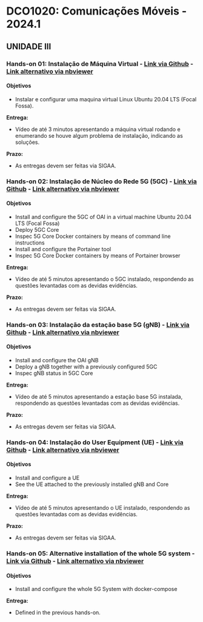 # DCO1020: Comunicações Móveis - 2024.1

<!--
## UNIDADE I

### Hands-on 01: Uso de modelos de propagação para análises sistêmicas

#### Parte 01: Avaliação de cobertura celular [Link via Github](https://github.com/vicentesousa/DCO1020/blob/main/h01_parte01.ipynb) - [Link alternativo via nbviewer](http://nbviewer.jupyter.org/github/vicentesousa/DCO1020/blob/main/h01_parte01.ipynb)

**Objetivos:**
- Criação de Grid Hexagonal para modelar cobertura de Estações Rádio Base
- Análise visual de potência recebida 
- Análise de Outage de potência

####  Parte 02: Modelagem da cobertura celula com sombreamento - [Link via Github](https://github.com/vicentesousa/DCO1020/blob/main/h01_parte02.ipynb) - [Link alternativo via nbviewer](https://nbviewer.jupyter.org/github/vicentesousa/DCO1020/blob/main/h01_parte02.ipynb)

**Objetivos:**
- Análise visual de potência recebida com sobreamento
- Implementação do sombreamento correlacionado 

**Entregas:**
- As entregas estão especificadas ao longo dos Hands-ons;
- As entregas devem compor um único arquivo **zip** com os códigos separados nas seguintes pastas: Entrega_01, Entrega_02, Entrega_03 e Entrega_04, respectivamente para cada entrega. 
- Cada pasta deve conter um arquivo chamado README.txt, indicando como rodar o código produzido por você (produza um código autocontido, no qual o usuário deva rodar um único script para chegar nos resultados desejados). 
- Não será necessário produzir um relatório. Contudo, é parte importante da entrega a produção de vídeos (compartilhados no google drive ou youtube), contendo a descrição do código implementado (explicar brevemente o que foi feito, mostrar as formulações em slides se necessário, mostrar como rodar o código e os gráficos gerados). O link do vídeo deve ser informado no arquivo README.txt (caso necessite, compartilhe o vídeo com **vicente.sousa@ufrn.br**);
- Um vídeo de até 5 minutos deve conter o conteúdo das Entrega_01 e Entrega_02;
- Um vídeo de até 5 minutos deve conter o conteúdo das Entrega_03 e Entrega_04.

**Prazo:**
- As entregas do Hands-on 1 - Parte 01 e do Hands-on 1 - Parte 02 devem ser feitas via SIGAA;

### Hands-on 02: Caracterização de canal banda estreita (modelagem e caracterização do desvanecimento de pequena escala) - [Link via Github](https://github.com/vicentesousa/DCO1020/blob/main/h01_parte_03.ipynb)  - [Link alternativo via nbviewer](https://nbviewer.jupyter.org/github/vicentesousa/DCO1020/blob/main/h01_parte_03.ipynb)

**Objetivos:**
- Gerar uma série temporal sintética com Perda de Percurso, Sombreamento e Desvanecimento m-Nakagami;
- Estimar cada desvanecimento por meio de regressão linear, filtragem e tratamento estatístico;
- Fazer gráficos e comparar as partes geradas sinteticamente e as partes estimadas.

**Entregas:**
- As entregas estão especificadas ao longo do Hands-on;
- As entregas devem compor um único arquivo **zip** com os códigos separados nas seguintes pastas: Entrega_01. 
- A pasta deve conter um arquivo chamado README.txt, indicando como rodar o código produzido por você (produza um código autocontido, no qual o usuário deva rodar um único script para chegar nos resultados desejados). 
- Não será necessário produzir um relatório. Contudo, é parte importante da entrega a produção de vídeos (compartilhados no google drive ou youtube), contendo a descrição do código implementado (explicar brevemente o que foi feito, mostrar as formulações em slides se necessário, mostrar como rodar o código e os gráficos gerados). O link do vídeo deve ser informado no arquivo README.txt (caso necessite, compartilhe o vídeo com **vicente.sousa@ufrn.br**);
- Um vídeo de até 5 minutos deve conter o conteúdo da Entrega_01.

**Prazo:**
- As entregas do Hands-on 1 devem ser feitas via SIGAA;

## UNIDADE II

### Hands-on 1: OFDM Basics (ortogonalidade, transmissão e recepção, desempenho em canal sem fio) - [Link via Github](https://github.com/vicentesousa/DCO1020_2021_2/blob/main/h02.ipynb) - [Link alternativo via nbviewer](https://nbviewer.jupyter.org/github/vicentesousa/DCO1020/blob/main/h02.ipynb)
#### Objetivos
- Entender a modelagem da multiplexação OFDM;
- Entender o processo de ortogalização entre subportadoras OFDM;
- Entender a modelagem da demultiplexação OFDM;
- Demonstrar o processo de demultiplexação OFDM em canais AWGN.

**A entrega devem compor um único arquivo zip com os códigos e um arquivo chamado README.txt, indicando como rodar o código produzido por você (produza um código autocontido, no qual o usuário deva rodar um único script para chegar nos resultados desejados).** 

**Faz parte da entrega a produção de um vídeo no youtube, de no máximo 5 minutos, contendo uma descrição do relatório e do código implementado (explicar brevemente o que foi feito, mostrar as formulações, mostrar como rodar o código e os gráficos gerados). O link do vídeo deve ser informado no arquivo README.txt. O vídeo é parte bem importante da avaliação.**

**Prazo:**
- As entregas do Hands-on 1 devem ser feitas via SIGAA;

### Hands-on 2: calculadora de taxa de transmissão máxima de sistemas 4G e 5G - [Link via Github](https://github.com/vicentesousa/DCO1020_2021_2/blob/main/h03.ipynb) - [Link alternativo via nbviewer](https://nbviewer.jupyter.org/github/vicentesousa/DCO1020/blob/main/h03.ipynb)

#### Objetivos
- Entender o cálculo de taxa máxima de sistemas 3GPP-LTE (Release 10);
- Modelar o cálculo de taxa máxima de sistemas de comunicação;
- Implementar o cálculo de taxa máxima de sistemas LTE-advanced (Release 10) e 3GPP-NR (Release 15).

**A entrega devem compor um único arquivo zip com os códigos e um arquivo chamado README.txt, indicando como rodar o código produzido por você (produza um código autocontido, no qual o usuário deva rodar um único script para chegar nos resultados desejados).**

**Faz parte da entrega a produção de um vídeo no youtube, de no máximo 5 minutos, contendo uma descrição técnica do cálculo da taxa e do código implementado (explicar brevemente o que foi feito, mostrar as formulações, mostrar como rodar o código e os gráficos gerados). O link do vídeo deve ser informado no arquivo README.txt. O vídeo é parte crucial da avaliação.**

**Importante: O vídeo no youtube deve explicar o funcionamento da interface gráfica e mostrar calculadora funcionando com a taxa mínima e a taxa máxima do sistema.**

**Prazo:**
- As entregas do Hands-on 1 devem ser feitas via SIGAA;

-->

## UNIDADE III

### Hands-on 01: Instalação de Máquina Virtual - [Link via Github](https://github.com/vicentesousa/DCO1020/blob/main/H00_VM_VBox.ipynb) - [Link alternativo via nbviewer](https://nbviewer.jupyter.org/github/vicentesousa/DCO1020/blob/main/H00_VM_VBox.ipynb)

#### Objetivos
- Instalar e configurar uma maquina virtual Linux Ubuntu 20.04 LTS (Focal Fossa).

**Entrega:**
- Vídeo de até 3 minutos apresentando a máquina virtual rodando e enumerando se houve algum problema de instalação, indicando as soluções.

**Prazo:**
- As entregas devem ser feitas via SIGAA.


### Hands-on 02: Instalação de Núcleo do Rede 5G (5GC) - [Link via Github](https://github.com/vicentesousa/DCO1020/blob/main/H01_5GCore_UNI_III.ipynb) - [Link alternativo via nbviewer](https://nbviewer.jupyter.org/github/vicentesousa/DCO1020/blob/main/H01_5GCore_UNI_III.ipynb)

#### Objetivos
- Install and configure the 5GC of OAI in a virtual machine Ubuntu 20.04 LTS (Focal Fossa)
- Deploy 5GC Core
- Inspec 5G Core Docker containers by means of command line instructions
- Install and configure the Portainer tool
- Inspec 5G Core Docker containers by means of Portainer browser

**Entrega:**
- Vídeo de até 5 minutos apresentando o 5GC instalado, respondendo as questões levantadas com as devidas evidências.

**Prazo:**
- As entregas devem ser feitas via SIGAA.

### Hands-on 03: Instalação da estação base 5G (gNB) - [Link via Github](https://github.com/vicentesousa/DCO1020/blob/main/H02_5G_gNB_UNI_III.ipynb) - [Link alternativo via nbviewer](https://nbviewer.jupyter.org/github/vicentesousa/DCO1020/blob/main/H02_5G_gNB_UNI_III.ipynb)

#### Objetivos
- Install and configure the OAI gNB
- Deploy a gNB together with a previously configured 5GC
- Inspec gNB status in 5GC Core

**Entrega:**
- Vídeo de até 5 minutos apresentando a estação base 5G instalada, respondendo as questões levantadas com as devidas evidências.

**Prazo:**
- As entregas devem ser feitas via SIGAA.

### Hands-on 04: Instalação do User Equipment (UE) - [Link via Github](https://github.com/vicentesousa/DCO1020/blob/main/H03_5G_UE_UNI_III.ipynb) - [Link alternativo via nbviewer](https://nbviewer.jupyter.org/github/vicentesousa/DCO1020/blob/main/H03_5G_UE_UNI_III.ipynb)

#### Objetivos
- Install and configure a UE
- See the UE attached to the previously installed gNB and Core

**Entrega:**
- Vídeo de até 5 minutos apresentando o UE instalado, respondendo as questões levantadas com as devidas evidências.

**Prazo:**
- As entregas devem ser feitas via SIGAA.


### Hands-on 05: Alternative installation of the whole 5G system - [Link via Github](https://github.com/vicentesousa/DCO1020/blob/main/H01_5GFast_Deployment_UNI_III.ipynb) - [Link alternativo via nbviewer](https://nbviewer.jupyter.org/github/vicentesousa/DCO1020/blob/main/H01_5GFast_Deployment_UNI_III.ipynb)

#### Objetivos
- Install and configure the whole 5G System with docker-compose

**Entrega:**
- Defined in the previous hands-on.



<!--
## UNIDADE III

### Protótipo em software para modelagem da SINR e controle de potência do enlace reverso com uma camada de interferência co-canal e reuso 1 - [Link via Github](https://github.com/vicentesousa/DCO1020/blob/main/h05.ipynb) - [Link alternativo via nbviewer](https://nbviewer.jupyter.org/github/vicentesousa/DCO1020/blob/main/h05.ipynb)

#### Objetivos
- Entender o cálculo da SINR em sistemas com reúso 1;
- Modelar o controle de potência em sistemas de comunicações móveis;
- Entender código existente e implementar novas funcionalidades.

**Código Básico:**
- O código base está em https://github.com/vicentesousa/DCO1020/tree/main/CODES/HD_05/SKELETON_UPLINK_parte_01_students
- A primeira tarefa, além de entender o projeto, é entender o que já tem implementado no código e indentificar o que precisa ser implementado.

**Prazo:**
- As entregas devem ser feitas via SIGAA.
-->
<!--

## UNIDADE III

### Projeto da UNIDADE III - [Link via Github](https://github.com/vicentesousa/DCO1020_2021_2/blob/main/h04.ipynb) - [Link alternativo via nbviewer](https://nbviewer.jupyter.org/github/vicentesousa/DCO1020_2021_2/blob/main/h04.ipynb)
#### Objetivos
- Colocar o aluno em contato com material técnico sobre Sistemas Modernos de Comunicação; 
- Incentivar a preparação de material técnico pelo aluno;
- Avaliar as habilidades de entendimento de leitura técnica, objetividade na apresentação de assuntos técnicos.


**Prazo: 10/02/2022**

## UNIDADE III

## Parte 2

### Hands-on 1: OFDM Basics (ortogonalidade, transmissão e recepção, desempenho em canal sem fio) - [Link via Github](https://github.com/vicentesousa/DCO1020/blob/main/h02.ipynb) - [Link alternativo via nbviewer](https://nbviewer.jupyter.org/github/vicentesousa/DCO1020/blob/main/h02.ipynb)
#### Objetivos
- Entender a modelagem da multiplexação OFDM;
- Entender o processo de ortogalização entre subportadoras OFDM;
- Entender a modelagem da demultiplexação OFDM;
- Demonstrar o processo de demultiplexação OFDM em canais AWGN.

**A entrega devem compor um único arquivo zip com os códigos, o mini-relatório e um arquivo chamado README.txt, indicando como rodar o código produzido por você (produza um código autocontido, no qual o usuário deva rodar um único script para chegar nos resultados desejados). O mini-relatório deve ser técnico (análise dos resultados), mas pode ser administrativo (voltado a comentários sobre a execução do projeto). O arquivo zip deve ser entregue via SIGAA.**

**Faz parte da entrega a produção de um vídeo no youtube, de no máximo 5 minutos, contendo uma descrição do relatório e do código implementado (explicar brevemente o que foi feito, mostrar as formulações, mostrar como rodar o código e os gráficos gerados). O link do vídeo deve ser informado no mini-relatório. O vídeo é parte bem importante da avaliação.**


## Parte 3



# UNIDADE II

**As entregas devem compor um único arquivo zip com os códigos separados nas seguintes pastas: Entrega_01, Entrega_02, Entrega_03, respectivamente para cada entrega. Cada pasta deve conter um arquivo chamado README.txt, indicando como rodar o código produzido por você (produza um código autocontido, no qual o usuário deva rodar um único script para chegar nos resultados desejados). Finalmente, em cada pasta deve conter um documento, de no máximo 2 páginas, relatando algum aspecto que você ache importante destacar sobre cada experimento. O relato pode deve ser técnico (análise de algum resultado) e administrativo (voltado a comentários sobre a execução do projeto). O arquivo zip deve ser entregue via SIGAA.**

**Faz parte da entrega a produção de um vídeo no youtube, de no máximo 5 minutos, contendo uma descrição do código implementado (explicar brevemente o que foi feito, mostrar as formulações, mostrar como rodar o código e os gráficos gerados). O link do vídeo deve ser informado no mini-relatório. O vídeo é parte bem importante da avaliação.**

-->
